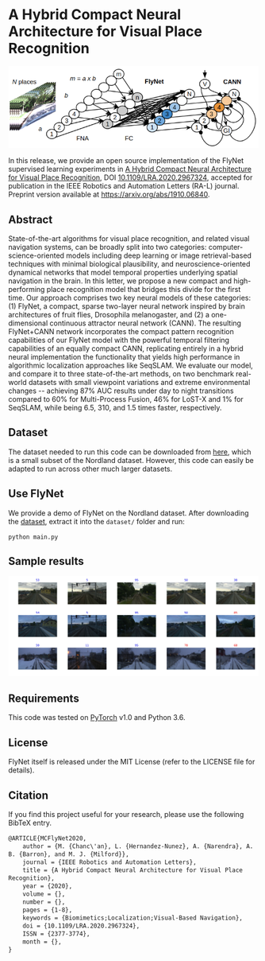 # A Hybrid Compact Neural Architecture for Visual Place Recognition

![](readme/flynet_cann.png)

In this release, we provide an open source implementation of the FlyNet supervised learning experiments in [A Hybrid Compact Neural Architecture for Visual Place Recognition](https://doi.org/10.1109/LRA.2020.2967324), DOI [10.1109/LRA.2020.2967324](https://doi.org/10.1109/LRA.2020.2967324), accepted for publication in the IEEE Robotics and Automation Letters (RA-L) journal. Preprint version available at https://arxiv.org/abs/1910.06840.

## Abstract

State-of-the-art algorithms for visual place recognition, and related visual navigation systems, can be broadly split into two categories: computer-science-oriented models including deep learning or image retrieval-based techniques with minimal biological plausibility, and neuroscience-oriented dynamical networks that model temporal properties underlying spatial navigation in the brain. In this letter, we propose a new compact and high-performing place recognition model that bridges this divide for the first time. Our approach comprises two key neural models of these categories: (1) FlyNet, a compact, sparse two-layer neural network inspired by brain architectures of fruit flies, Drosophila melanogaster, and (2) a one-dimensional continuous attractor neural network (CANN). The resulting FlyNet+CANN network incorporates the compact pattern recognition capabilities of our FlyNet model with the powerful temporal filtering capabilities of an equally compact CANN, replicating entirely in a hybrid neural implementation the functionality that yields high performance in algorithmic localization approaches like SeqSLAM. We evaluate our model, and compare it to three state-of-the-art methods, on two benchmark real-world datasets with small viewpoint variations and extreme environmental changes -- achieving 87% AUC results under day to night transitions compared to 60% for Multi-Process Fusion, 46% for LoST-X and 1% for SeqSLAM, while being 6.5, 310, and 1.5 times faster, respectively.

## Dataset

The dataset needed to run this code can be downloaded from
[here](https://drive.google.com/open?id=1xrHKrHYgSqrMk9-XeC1qIe8UYDmOsgfd), which is a small subset of the Nordland dataset. However, this code can easily be adapted to run across other much larger datasets.

## Use FlyNet

We provide a demo of FlyNet on the Nordland dataset. After downloading the [dataset](https://drive.google.com/open?id=1xrHKrHYgSqrMk9-XeC1qIe8UYDmOsgfd), extract it into the `dataset/` folder and run:

	python main.py


## Sample results

![](results/demo_flynet_nordland.jpg)


## Requirements

This code was tested on [PyTorch](https://pytorch.org/) v1.0 and Python 3.6.


## License

FlyNet itself is released under the MIT License (refer to the LICENSE file for details).


## Citation

If you find this project useful for your research, please use the following BibTeX entry.

	@ARTICLE{MCFlyNet2020,
		author = {M. {Chanc\'an}, L. {Hernandez-Nunez}, A. {Narendra}, A. B. {Barron}, and M. J. {Milford}},
		journal = {IEEE Robotics and Automation Letters},
		title = {A Hybrid Compact Neural Architecture for Visual Place Recognition},
		year = {2020},
		volume = {},
		number = {},
		pages = {1-8},
		keywords = {Biomimetics;Localization;Visual-Based Navigation},
		doi = {10.1109/LRA.2020.2967324},
		ISSN = {2377-3774},
		month = {},
	}
